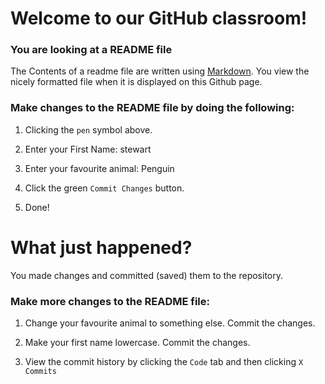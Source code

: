 # Welcome to our GitHub classroom!
### You are looking at a README file
The Contents of a readme file are written using [Markdown](https://www.markdownguide.org/basic-syntax/). You view the nicely formatted file when it is displayed on this Github page.

### Make changes to the README file by doing the following:

1. Clicking the `pen` symbol above.

2. Enter your First Name: stewart

3. Enter your favourite animal: Penguin

4. Click the green `Commit Changes` button.

5. Done!

# What just happened?
You made changes and committed (saved) them to the repository.

### Make more changes to the README file:
1. Change your favourite animal to something else. Commit the changes.

2. Make your first name lowercase. Commit the changes.

3. View the commit history by clicking the `Code` tab and then clicking `X Commits`
